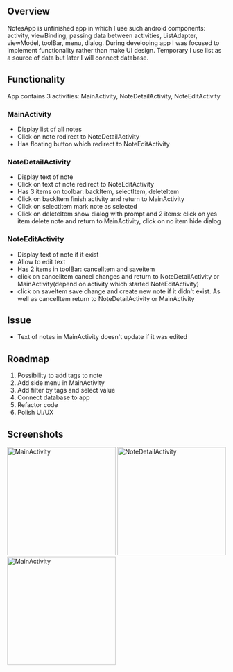 ## Overview
NotesApp is unfinished app in which I use such android components: activity, viewBinding, passing data between activities, ListAdapter, viewModel, toolBar, menu, dialog.
During developing app I was focused to implement functionality rather than make UI design.
Temporary I use list as a source of data but later I will connect database.

## Functionality
App contains 3 activities: MainActivity, NoteDetailActivity, NoteEditActivity
### MainActivity
+ Display list of all notes
+ Click on note redirect to NoteDetailActivity
+ Has floating button which redirect to NoteEditActivity

### NoteDetailActivity
+ Display text of note
+ Click on text of note redirect to NoteEditActivity
+ Has 3 items on toolbar: backItem, selectItem, deleteItem
+ Click on backItem finish activity and return to MainActivity
+ Click on selectItem mark note as selected
+ Click on deleteItem show dialog with prompt and 2 items: click on yes item delete note and return to MainActivity, click on no item hide dialog

### NoteEditActivity
+ Display text of note if it exist
+ Allow to edit text
+ Has 2 items in toolBar: cancelItem and saveitem
+ click on cancelItem cancel changes and return to NoteDetailActivity or MainActivity(depend on activity which started NoteEditActivity)
+ click on saveItem save change and create new note if it didn't exist. As well as cancelItem return to NoteDetailActivity or MainActivity

## Issue
+ Text of notes in MainActivity doesn't update if it was edited

## Roadmap
1. Possibility to add tags to note
2. Add side menu in MainActivity
3. Add filter by tags and select value
4. Connect database to app
5. Refactor code
6. Polish UI/UX

## Screenshots
<img src="https://github.com/vzaliskyi/notesApp/assets/78689702/d05512ec-a8d8-4d4e-a498-e0973af2bd0f" alt="MainActivity" width="250">
<img src="https://github.com/vzaliskyi/notesApp/assets/78689702/98139325-279c-4577-97e4-891c1219e473" alt="NoteDetailActivity" width="250">
<img src="https://github.com/vzaliskyi/notesApp/assets/78689702/2c97c083-d53d-41ba-9673-2c286335d0e5" alt="MainActivity" width="250">

